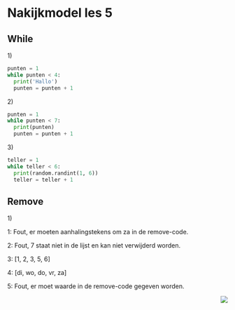 # Nakijkmodel les 5

## While

1\)
```python
punten = 1
while punten < 4:
  print('Hallo')
  punten = punten + 1
```

2\)
```python
punten = 1
while punten < 7:
  print(punten)
  punten = punten + 1
```

3\)
```python
teller = 1
while teller < 6:
  print(random.randint(1, 6))
  teller = teller + 1
```

## Remove

1\) 

1: Fout, er moeten aanhalingstekens om za in de remove-code.

2: Fout, 7 staat niet in de lijst en kan niet verwijderd worden.

3: [1, 2, 3, 5, 6]

4: [di, wo, do, vr, za]

5: Fout, er moet waarde in de remove-code gegeven worden. 

<img src="../../img/logoCSCert_10cm.jpg" align="right">
